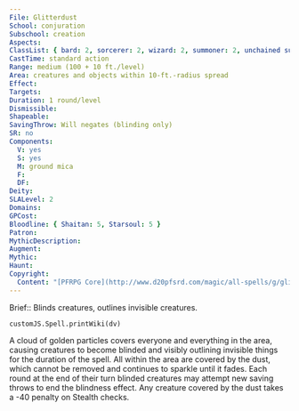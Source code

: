 ```yaml
---
File: Glitterdust
School: conjuration
Subschool: creation
Aspects: 
ClassList: { bard: 2, sorcerer: 2, wizard: 2, summoner: 2, unchained summoner: 2, witch: 2, magus: 2, bloodrager: 2, occultist: 2, mesmerist: 2 }
CastTime: standard action
Range: medium (100 + 10 ft./level)
Area: creatures and objects within 10-ft.-radius spread
Effect: 
Targets: 
Duration: 1 round/level
Dismissible: 
Shapeable: 
SavingThrow: Will negates (blinding only)
SR: no
Components:
  V: yes
  S: yes
  M: ground mica
  F: 
  DF: 
Deity: 
SLALevel: 2
Domains: 
GPCost: 
Bloodline: { Shaitan: 5, Starsoul: 5 }
Patron: 
MythicDescription: 
Augment: 
Mythic: 
Haunt: 
Copyright:
  Content: "[PFRPG Core](http://www.d20pfsrd.com/magic/all-spells/g/glitterdust)"
---
```

Brief:: Blinds creatures, outlines invisible creatures.

```dataviewjs
customJS.Spell.printWiki(dv)
```

A cloud of golden particles covers everyone and everything in the area, causing creatures to become blinded and visibly outlining invisible things for the duration of the spell. All within the area are covered by the dust, which cannot be removed and continues to sparkle until it fades. Each round at the end of their turn blinded creatures may attempt new saving throws to end the blindness effect.  Any creature covered by the dust takes a -40 penalty on Stealth checks.
